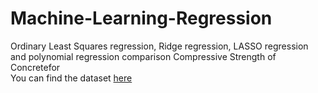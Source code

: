 # Machine-Learning-Regression
Ordinary Least Squares regression, Ridge regression, LASSO regression and polynomial regression comparison Compressive Strength of Concretefor 
<br>You can find the dataset <a href="https://www.kaggle.com/pavanraj159/concrete-compressive-strength-data-set">here</a>
